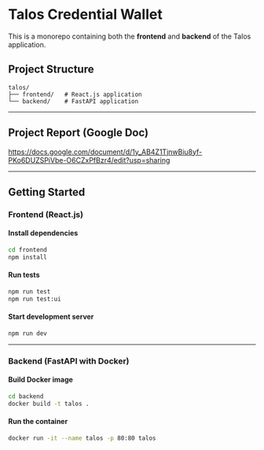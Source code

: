 # Talos Credential Wallet

This is a monorepo containing both the **frontend** and **backend** of the Talos application.

## Project Structure

```
talos/
├── frontend/   # React.js application
└── backend/    # FastAPI application
```

---


## Project Report (Google Doc)

https://docs.google.com/document/d/1y_AB4Z1TjnwBiu8yf-PKo6DUZSPiVbe-O6CZxPfBzr4/edit?usp=sharing

---

## Getting Started

### Frontend (React.js)

#### Install dependencies

```bash
cd frontend
npm install
```

#### Run tests
```bash
npm run test
npm run test:ui
```

#### Start development server

```bash
npm run dev
```

---

### Backend (FastAPI with Docker)

#### Build Docker image

```bash
cd backend
docker build -t talos .
```

#### Run the container

```bash
docker run -it --name talos -p 80:80 talos
```
